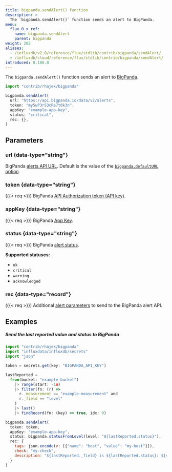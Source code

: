```yaml
---
title: bigpanda.sendAlert() function
description: >
  The `bigpanda.sendAlert()` function sends an alert to BigPanda.
menu:
  flux_0_x_ref:
    name: bigpanda.sendAlert
    parent: bigpanda
weight: 202
aliases:
  - /influxdb/v2.0/reference/flux/stdlib/contrib/bigpanda/sendAlert/
  - /influxdb/cloud/reference/flux/stdlib/contrib/bigpanda/sendAlert/
introduced: 0.108.0
---
```


The `bigpanda.sendAlert()` function sends an alert to [BigPanda](https://www.bigpanda.io/).

```js
import "contrib/rhajek/bigpanda"

bigpanda.sendAlert(
  url: "https://api.bigpanda.io/data/v2/alerts",
  token: "my5uP3rS3cRe7t0k3n",
  appKey: "example-app-key",
  status: "critical",
  rec: {},
)
```

## Parameters

### url {data-type="string"}
BigPanda [alerts API URL](https://docs.bigpanda.io/reference#alerts-how-it-works).
Default is the value of the [`bigpanda.defaultURL` option](/flux/v0.x/stdlib/contrib/rhajek/bigpanda/#defaulturl).

### token {data-type="string"}
({{< req >}})
BigPanda [API Authorization token (API key)](https://docs.bigpanda.io/docs/api-key-management).

### appKey {data-type="string"}
({{< req >}})
BigPanda [App Key](https://docs.bigpanda.io/reference#integrating-monitoring-systems).

### status {data-type="string"}
({{< req >}})
BigPanda [alert status](https://docs.bigpanda.io/reference#alerts).

**Supported statuses:**

- `ok`
- `critical`
- `warning`
- `acknowledged`

### rec {data-type="record"}
({{< req >}})
Additional [alert parameters](https://docs.bigpanda.io/reference#alert-object)
to send to the BigPanda alert API.

## Examples

##### Send the last reported value and status to BigPanda
```js
import "contrib/rhajek/bigpanda"
import "influxdata/influxdb/secrets"
import "json"

token = secrets.get(key: "BIGPANDA_API_KEY")

lastReported =
  from(bucket: "example-bucket")
    |> range(start: -1m)
    |> filter(fn: (r) =>
      r._measurement == "example-measurement" and
      r._field == "level"
    )
    |> last()
    |> findRecord(fn: (key) => true, idx: 0)

bigpanda.sendAlert(
  token: token,
  appKey: "example-app-key",
  status: bigpanda.statusFromLevel(level: "${lastReported.status}"),
  rec: {
    tags: json.encode(v: [{"name": "host", "value": "my-host"}]),
    check: "my-check",
    description: "${lastReported._field} is ${lastReported.status}: ${string(v: lastReported._value)}"
  }
)
```
